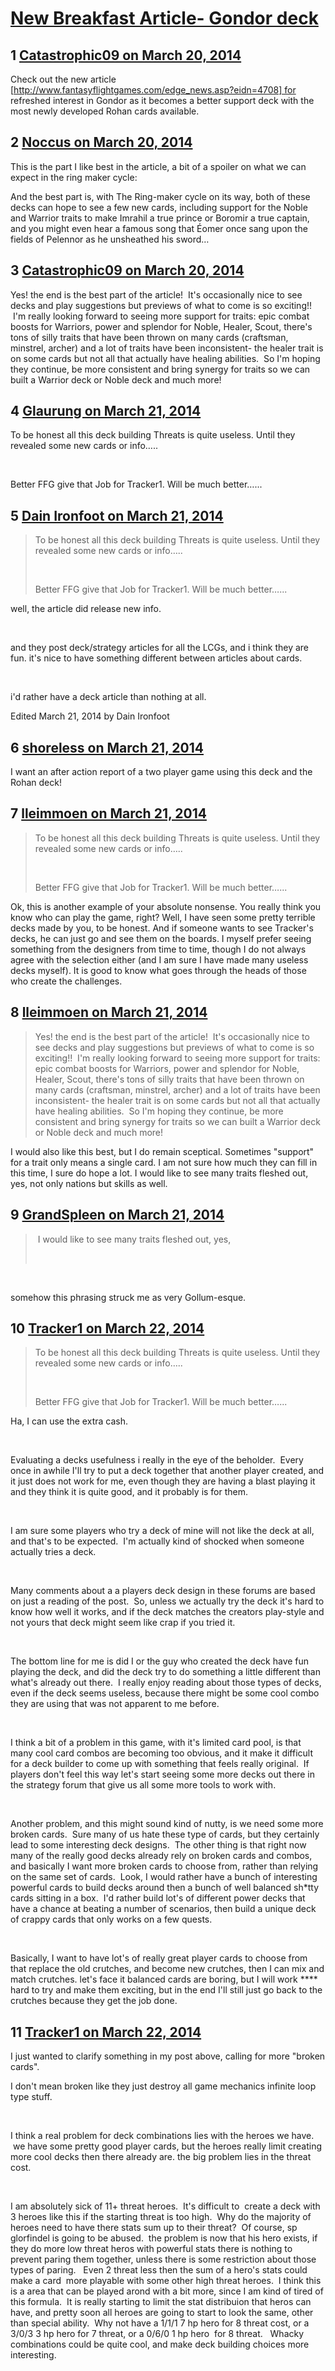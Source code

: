 # [New Breakfast Article- Gondor deck](https://community.fantasyflightgames.com/topic/101856-new-breakfast-article-gondor-deck/)

## 1 [Catastrophic09 on March 20, 2014](https://community.fantasyflightgames.com/topic/101856-new-breakfast-article-gondor-deck/?do=findComment&comment=1020280)

Check out the new article [http://www.fantasyflightgames.com/edge_news.asp?eidn=4708] for refreshed interest in Gondor as it becomes a better support deck with the most newly developed Rohan cards available.

## 2 [Noccus on March 20, 2014](https://community.fantasyflightgames.com/topic/101856-new-breakfast-article-gondor-deck/?do=findComment&comment=1020302)

This is the part I like best in the article, a bit of a spoiler on what we can expect in the ring maker cycle:

And the best part is, with The Ring-maker cycle on its way, both of these decks can hope to see a few new cards, including support for the Noble and Warrior traits to make Imrahil a true prince or Boromir a true captain, and you might even hear a famous song that Éomer once sang upon the fields of Pelennor as he unsheathed his sword…

## 3 [Catastrophic09 on March 20, 2014](https://community.fantasyflightgames.com/topic/101856-new-breakfast-article-gondor-deck/?do=findComment&comment=1020328)

Yes! the end is the best part of the article!  It's occasionally nice to see decks and play suggestions but previews of what to come is so exciting!!  I'm really looking forward to seeing more support for traits: epic combat boosts for Warriors, power and splendor for Noble, Healer, Scout, there's tons of silly traits that have been thrown on many cards (craftsman, minstrel, archer) and a lot of traits have been inconsistent- the healer trait is on some cards but not all that actually have healing abilities.  So I'm hoping they continue, be more consistent and bring synergy for traits so we can built a Warrior deck or Noble deck and much more!

## 4 [Glaurung on March 21, 2014](https://community.fantasyflightgames.com/topic/101856-new-breakfast-article-gondor-deck/?do=findComment&comment=1020801)

To be honest all this deck building Threats is quite useless. Until they revealed some new cards or info…..

 

Better FFG give that Job for Tracker1. Will be much better…...

## 5 [Dain Ironfoot on March 21, 2014](https://community.fantasyflightgames.com/topic/101856-new-breakfast-article-gondor-deck/?do=findComment&comment=1020808)

> To be honest all this deck building Threats is quite useless. Until they revealed some new cards or info…..
> 
>  
> 
> Better FFG give that Job for Tracker1. Will be much better…...

well, the article did release new info.

 

and they post deck/strategy articles for all the LCGs, and i think they are fun. it's nice to have something different between articles about cards.

 

i'd rather have a deck article than nothing at all.

Edited March 21, 2014 by Dain Ironfoot

## 6 [shoreless on March 21, 2014](https://community.fantasyflightgames.com/topic/101856-new-breakfast-article-gondor-deck/?do=findComment&comment=1021023)

I want an after action report of a two player game using this deck and the Rohan deck!

## 7 [lleimmoen on March 21, 2014](https://community.fantasyflightgames.com/topic/101856-new-breakfast-article-gondor-deck/?do=findComment&comment=1021348)

> To be honest all this deck building Threats is quite useless. Until they revealed some new cards or info…..
> 
>  
> 
> Better FFG give that Job for Tracker1. Will be much better…...

Ok, this is another example of your absolute nonsense. You really think you know who can play the game, right? Well, I have seen some pretty terrible decks made by you, to be honest. And if someone wants to see Tracker's decks, he can just go and see them on the boards. I myself prefer seeing something from the designers from time to time, though I do not always agree with the selection either (and I am sure I have made many useless decks myself). It is good to know what goes through the heads of those who create the challenges.

## 8 [lleimmoen on March 21, 2014](https://community.fantasyflightgames.com/topic/101856-new-breakfast-article-gondor-deck/?do=findComment&comment=1021351)

> Yes! the end is the best part of the article!  It's occasionally nice to see decks and play suggestions but previews of what to come is so exciting!!  I'm really looking forward to seeing more support for traits: epic combat boosts for Warriors, power and splendor for Noble, Healer, Scout, there's tons of silly traits that have been thrown on many cards (craftsman, minstrel, archer) and a lot of traits have been inconsistent- the healer trait is on some cards but not all that actually have healing abilities.  So I'm hoping they continue, be more consistent and bring synergy for traits so we can built a Warrior deck or Noble deck and much more!

I would also like this best, but I do remain sceptical. Sometimes "support" for a trait only means a single card. I am not sure how much they can fill in this time, I sure do hope a lot. I would like to see many traits fleshed out, yes, not only nations but skills as well.

## 9 [GrandSpleen on March 21, 2014](https://community.fantasyflightgames.com/topic/101856-new-breakfast-article-gondor-deck/?do=findComment&comment=1021392)

>  I would like to see many traits fleshed out, yes,
> 
>  

 

somehow this phrasing struck me as very Gollum-esque.

## 10 [Tracker1 on March 22, 2014](https://community.fantasyflightgames.com/topic/101856-new-breakfast-article-gondor-deck/?do=findComment&comment=1022161)

> To be honest all this deck building Threats is quite useless. Until they revealed some new cards or info…..
> 
>  
> 
> Better FFG give that Job for Tracker1. Will be much better…...

Ha, I can use the extra cash.

 

Evaluating a decks usefulness i really in the eye of the beholder.  Every once in awhile I'll try to put a deck together that another player created, and it just does not work for me, even though they are having a blast playing it and they think it is quite good, and it probably is for them.  

 

I am sure some players who try a deck of mine will not like the deck at all, and that's to be expected.  I'm actually kind of shocked when someone actually tries a deck.

 

Many comments about a a players deck design in these forums are based on just a reading of the post.  So, unless we actually try the deck it's hard to know how well it works, and if the deck matches the creators play-style and not yours that deck might seem like crap if you tried it.

 

The bottom line for me is did I or the guy who created the deck have fun playing the deck, and did the deck try to do something a little different than what's already out there.  I really enjoy reading about those types of decks, even if the deck seems useless, because there might be some cool combo they are using that was not apparent to me before.

 

I think a bit of a problem in this game, with it's limited card pool, is that many cool card combos are becoming too obvious, and it make it difficult for a deck builder to come up with something that feels really original.  If players don't feel this way let's start seeing some more decks out there in the strategy forum that give us all some more tools to work with.

 

Another problem, and this might sound kind of nutty, is we need some more broken cards.  Sure many of us hate these type of cards, but they certainly lead to some interesting deck designs.  The other thing is that right now many of the really good decks already rely on broken cards and combos, and basically I want more broken cards to choose from, rather than relying on the same set of cards.  Look, I would rather have a bunch of interesting powerful cards to build decks around then a bunch of well balanced sh*tty cards sitting in a box.  I'd rather build lot's of different power decks that have a chance at beating a number of scenarios, then build a unique deck of crappy cards that only works on a few quests.  

 

Basically, I want to have lot's of really great player cards to choose from that replace the old crutches, and become new crutches, then I can mix and match crutches. let's face it balanced cards are boring, but I will work **** hard to try and make them exciting, but in the end I'll still just go back to the crutches because they get the job done. 

## 11 [Tracker1 on March 22, 2014](https://community.fantasyflightgames.com/topic/101856-new-breakfast-article-gondor-deck/?do=findComment&comment=1022185)

I just wanted to clarify something in my post above, calling for more "broken cards".

I don't mean broken like they just destroy all game mechanics infinite loop type stuff.

 

I think a real problem for deck combinations lies with the heroes we have.  we have some pretty good player cards, but the heroes really limit creating more cool decks then there already are. the big problem lies in the threat cost.

 

I am absolutely sick of 11+ threat heroes.  It's difficult to  create a deck with 3 heroes like this if the starting threat is too high.  Why do the majority of heroes need to have there stats sum up to their threat?  Of course, sp glorfindel is going to be abused.  the problem is now that his hero exists, if they do more low threat heros with powerful stats there is nothing to prevent paring them together, unless there is some restriction about those types of paring.   Even 2 threat less then the sum of a hero's stats could make a card  more playable with some other high threat heroes.  I think this is a area that can be played arond with a bit more, since I am kind of tired of this formula.  It is really starting to limit the stat distribuion that heros can have, and pretty soon all heroes are going to start to look the same, other than special ability.  Why not have a 1/1/1 7 hp hero for 8 threat cost, or a 3/0/3 3 hp hero for 7 threat, or a 0/6/0 1 hp hero  for 8 threat.   Whacky combinations could be quite cool, and make deck building choices more interesting.  

